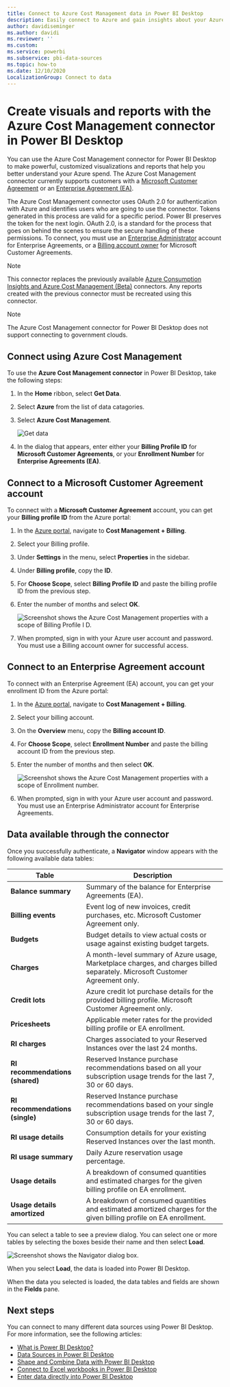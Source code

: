 ```yaml
---
title: Connect to Azure Cost Management data in Power BI Desktop
description: Easily connect to Azure and gain insights about your Azure cost and usage with Power BI Desktop
author: davidiseminger
ms.author: davidi
ms.reviewer: ''
ms.custom:
ms.service: powerbi
ms.subservice: pbi-data-sources
ms.topic: how-to
ms.date: 12/10/2020
LocalizationGroup: Connect to data
---
```


# Create visuals and reports with the Azure Cost Management connector in Power BI Desktop

You can use the Azure Cost Management connector for Power BI Desktop to make powerful, customized visualizations and reports that help you better understand your Azure spend. The Azure Cost Management connector currently supports customers with a [Microsoft Customer Agreement](https://azure.microsoft.com/pricing/purchase-options/microsoft-customer-agreement/) or an [Enterprise Agreement (EA)](https://azure.microsoft.com/pricing/enterprise-agreement/).  

The Azure Cost Management connector uses OAuth 2.0 for authentication with Azure and identifies users who are going to use the connector. Tokens generated in this process are valid for a specific period. Power BI preserves the token for the next login. OAuth 2.0, is a standard for the process that goes on behind the scenes to ensure the secure handling of these permissions. To connect, you must use an [Enterprise Administrator](/azure/billing/billing-understand-ea-roles) account for Enterprise Agreements, or a [Billing account owner](/azure/billing/billing-understand-mca-roles) for Microsoft Customer Agreements. 

> [!NOTE]
> This connector replaces the previously available [Azure Consumption Insights and Azure Cost Management (Beta)](desktop-connect-azure-consumption-insights.md) connectors. Any reports created with the previous connector must be recreated using this connector.

> [!NOTE]
> The Azure Cost Management connector for Power BI Desktop does not support connecting to government clouds. 


## Connect using Azure Cost Management

To use the **Azure Cost Management connector** in Power BI Desktop, take the following steps:

1.	In the **Home** ribbon, select **Get Data**.
2.	Select **Azure** from the list of data catagories.
3.	Select **Azure Cost Management**.

    ![Get data](media/desktop-connect-azure-cost-management/azure-cost-management-00b.png)

4. In the dialog that appears, enter either your **Billing Profile ID** for **Microsoft Customer Agreements**, or your **Enrollment Number** for **Enterprise Agreements (EA)**. 


## Connect to a Microsoft Customer Agreement account 

To connect with a **Microsoft Customer Agreement** account, you can get your **Billing profile ID** from the Azure portal:

1.	In the [Azure portal](https://portal.azure.com/), navigate to **Cost Management + Billing**.
2.	Select your Billing profile. 
3.	Under **Settings** in the menu, select **Properties** in the sidebar.
4.	Under **Billing profile**, copy the **ID**. 
5.	For **Choose Scope**, select **Billing Profile ID** and paste the billing profile ID from the previous step. 
6.	Enter the number of months and select **OK**.

    ![Screenshot shows the Azure Cost Management properties with a scope of Billing Profile I D.](media/desktop-connect-azure-cost-management/azure-cost-management-01a.png)

7.	When prompted, sign in with your Azure user account and password. You must use a Billing account owner for successful access. 


## Connect to an Enterprise Agreement account

To connect with an Enterprise Agreement (EA) account, you can get your enrollment ID from the Azure portal:

1.	In the [Azure portal](https://portal.azure.com/), navigate to **Cost Management + Billing**.
2.	Select your billing account.
3.	On the **Overview** menu, copy the **Billing account ID**.
4.	For **Choose Scope**, select **Enrollment Number** and paste the billing account ID from the previous step. 
5.	Enter the number of months and then select **OK**.

    ![Screenshot shows the Azure Cost Management properties with a scope of Enrollment number.](media/desktop-connect-azure-cost-management/azure-cost-management-01b.png)

6.	When prompted, sign in with your Azure user account and password. You must use an Enterprise Administrator account for Enterprise Agreements.

## Data available through the connector

Once you successfully authenticate, a **Navigator** window appears with the following available data tables:

| **Table** | **Description** |
| --- | --- |
| **Balance summary** | Summary of the balance for Enterprise Agreements (EA). |
| **Billing events** | Event log of new invoices, credit purchases, etc. Microsoft Customer Agreement only. |
| **Budgets** | Budget details to view actual costs or usage against existing budget targets. |
| **Charges** | A month-level summary of Azure usage, Marketplace charges, and charges billed separately. Microsoft Customer Agreement only. |
| **Credit lots** | Azure credit lot purchase details for the provided billing profile. Microsoft Customer Agreement only. |
| **Pricesheets** | Applicable meter rates for the provided billing profile or EA enrollment. |
| **RI charges** | Charges associated to your Reserved Instances over the last 24 months. |
| **RI recommendations (shared)** | Reserved Instance purchase recommendations based on all your subscription usage trends for the last 7, 30 or 60 days. |
| **RI recommendations (single)** | Reserved Instance purchase recommendations based on your single subscription usage trends for the last 7, 30 or 60 days. |
| **RI usage details** | Consumption details for your existing Reserved Instances over the last month. |
| **RI usage summary** | Daily Azure reservation usage percentage. |
| **Usage details** | A breakdown of consumed quantities and estimated charges for the given billing profile on EA enrollment. |
| **Usage details amortized** | A breakdown of consumed quantities and estimated amortized charges for the given billing profile on EA enrollment. |

You can select a table to see a preview dialog. You can select one or more tables by selecting the boxes beside their name and then select **Load**.

![Screenshot shows the Navigator dialog box.](media/desktop-connect-azure-cost-management/azure-cost-management-01c.png)

When you select **Load**, the data is loaded into Power BI Desktop. 

When the data you selected is loaded, the data tables and fields are shown in the **Fields** pane.


## Next steps

You can connect to many different data sources using Power BI Desktop. For more information, see the following articles:

* [What is Power BI Desktop?](../fundamentals/desktop-what-is-desktop.md)
* [Data Sources in Power BI Desktop](desktop-data-sources.md)
* [Shape and Combine Data with Power BI Desktop](desktop-shape-and-combine-data.md)
* [Connect to Excel workbooks in Power BI Desktop](desktop-connect-excel.md)   
* [Enter data directly into Power BI Desktop](desktop-enter-data-directly-into-desktop.md)